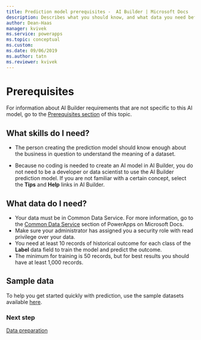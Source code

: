 ```yaml
---
title: Prediction model prerequisites -  AI Builder | Microsoft Docs
description: Describes what you should know, and what data you need before you can build a prediction model in AI Builder.
author: Dean-Haas
manager: kvivek
ms.service: powerapps
ms.topic: conceptual
ms.custom: 
ms.date: 09/06/2019
ms.author: tatn
ms.reviewer: kvivek
---
```


# Prerequisites

For information about AI Builder requirements that are not specific to this AI model, go to the [Prerequisites section](build-model.md#prerequisites) of this topic.

## What skills do I need?

- The person creating the prediction model should know enough about the business in question to understand the meaning of a dataset.

- Because no coding is needed to create an AI model in AI Builder, you do not need to be a developer or data scientist to use the AI Builder prediction model. If you are not familiar with a certain concept, select the **Tips** and **Help** links in AI Builder.

## What data do I need?

- Your data must be in Common Data Service. For more information, go to the [Common Data Service](/powerapps/maker/common-data-service/data-platform-intro) section of PowerApps on Microsoft Docs.
- Make sure your administrator has assigned you a security role with read privilege over your data.
- You need at least 10 records of historical outcome for each class of the **Label** data field to train the model and predict the outcome. 
- The minimum for training is 50 records, but for best results you should have at least 1,000 records. 

## Sample data

To help you get started quickly with prediction, use the sample datasets available [here](https://github.com/microsoft/PowerApps-Samples/tree/master/ai-builder).

### Next step

[Data preparation](binary-classification-data-prep.md)
